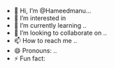 - 👋 Hi, I’m @Hameedmanu...
- 👀 I’m interested in 
- 🌱 I’m currently learning ..
- 💞️ I’m looking to collaborate on ..
- 📫 How to reach me ..
- 😄 Pronouns: ..
- ⚡ Fun fact: 

<!---
Hameedmanu/Hameedmanu is a ✨ special ✨ repository because its `README.md` (this file) appears on your GitHub profile.
You can click the Preview link to take a look at your changes.
--->
